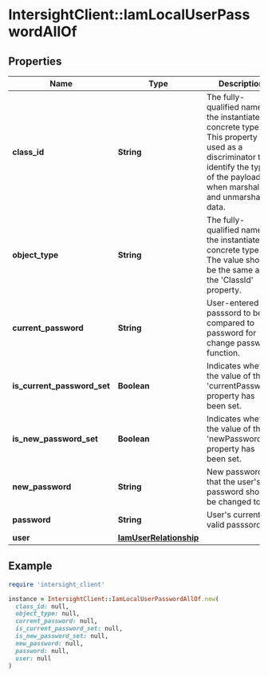 # IntersightClient::IamLocalUserPasswordAllOf

## Properties

| Name | Type | Description | Notes |
| ---- | ---- | ----------- | ----- |
| **class_id** | **String** | The fully-qualified name of the instantiated, concrete type. This property is used as a discriminator to identify the type of the payload when marshaling and unmarshaling data. | [default to &#39;iam.LocalUserPassword&#39;] |
| **object_type** | **String** | The fully-qualified name of the instantiated, concrete type. The value should be the same as the &#39;ClassId&#39; property. | [default to &#39;iam.LocalUserPassword&#39;] |
| **current_password** | **String** | User-entered passsord to be compared to password for change password function. | [optional] |
| **is_current_password_set** | **Boolean** | Indicates whether the value of the &#39;currentPassword&#39; property has been set. | [optional][readonly][default to false] |
| **is_new_password_set** | **Boolean** | Indicates whether the value of the &#39;newPassword&#39; property has been set. | [optional][readonly][default to false] |
| **new_password** | **String** | New password that the user&#39;s password should be changed to. | [optional] |
| **password** | **String** | User&#39;s current valid passsord. | [optional] |
| **user** | [**IamUserRelationship**](IamUserRelationship.md) |  | [optional] |

## Example

```ruby
require 'intersight_client'

instance = IntersightClient::IamLocalUserPasswordAllOf.new(
  class_id: null,
  object_type: null,
  current_password: null,
  is_current_password_set: null,
  is_new_password_set: null,
  new_password: null,
  password: null,
  user: null
)
```

